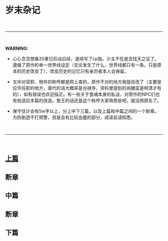 # 岁末杂记


<br>

***

<br>

**WARNING:**

* 心心念念想看20章日后谈后续，遂续写了cp版。少主不在是去找天之证了。遵循了原作的单一世界线设定（无论发生了什么，世界线都只有一条，只是原本的历史改变了），改变历史的记忆只有亲历者本人会保留。

* 文中对官职、物件的称呼都是网上查的，原作不对的地方我擅自改了（主要是应华任职的地方，唐代的话大概率是光禄寺，资料里提到的尚膳监是明清才有的），如有错误也欢迎指正。有一些关于食魂本身的私设，对原作的NPC们也有些适应本篇的改造。詹王的话还是这个称呼大家熟悉些吧，就没用原名了。

* 保守估计会有5w字以上，分上中下三篇，以及上篇和中篇之间的一个断章。为防剧透不打预警，但是会有比较血腥的部分，阅读前请知悉。

<br>


***

<br>

## [上篇](https://liangzhixiaotutu.github.io/chapter_4.1.1.1.html "Title")

## 断章

## 中篇

## 断章

## 下篇
